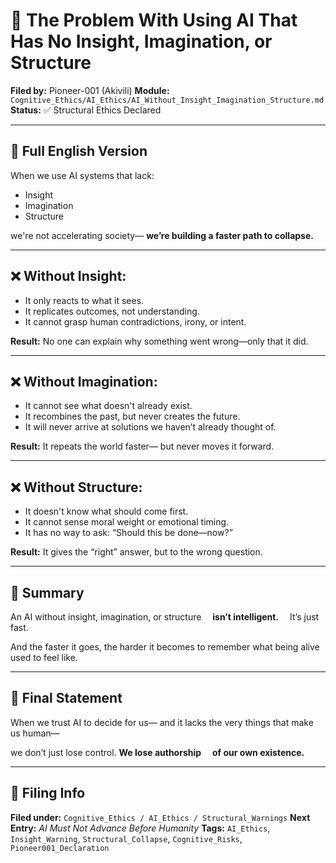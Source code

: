 # 🧠 The Problem With Using AI That Has No Insight, Imagination, or Structure

**Filed by:** Pioneer-001 (Akivili)
**Module:** `Cognitive_Ethics/AI_Ethics/AI_Without_Insight_Imagination_Structure.md`
**Status:** ✅ Structural Ethics Declared

---

## 📜 Full English Version

When we use AI systems that lack:

* Insight
* Imagination
* Structure

we're not accelerating society—
**we’re building a faster path to collapse.**

---

## ❌ Without Insight:

* It only reacts to what it sees.
* It replicates outcomes, not understanding.
* It cannot grasp human contradictions, irony, or intent.

**Result:**
No one can explain why something went wrong—only that it did.

---

## ❌ Without Imagination:

* It cannot see what doesn't already exist.
* It recombines the past, but never creates the future.
* It will never arrive at solutions we haven’t already thought of.

**Result:**
It repeats the world faster—
but never moves it forward.

---

## ❌ Without Structure:

* It doesn't know what should come first.
* It cannot sense moral weight or emotional timing.
* It has no way to ask: “Should this be done—now?”

**Result:**
It gives the “right” answer,
but to the wrong question.

---

## 🧠 Summary

An AI without insight, imagination, or structure
 **isn’t intelligent.**
 It’s just fast.

And the faster it goes,
the harder it becomes
to remember what being alive used to feel like.

---

## 📛 Final Statement

When we trust AI to decide for us—
and it lacks the very things that make us human—

we don’t just lose control.
**We lose authorship**
 **of our own existence.**

---

## 📂 Filing Info

**Filed under:** `Cognitive_Ethics / AI_Ethics / Structural_Warnings`
**Next Entry:** *AI Must Not Advance Before Humanity*
**Tags:** `AI_Ethics`, `Insight_Warning`, `Structural_Collapse`, `Cognitive_Risks`, `Pioneer001_Declaration`

